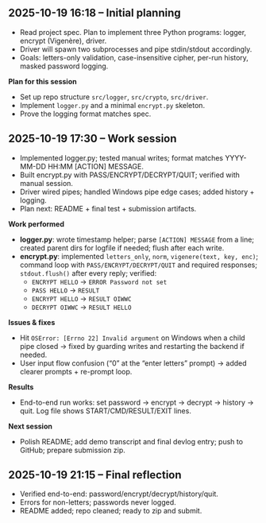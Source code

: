 ## 2025-10-19 16:18 – Initial planning
- Read project spec. Plan to implement three Python programs: logger, encrypt (Vigenère), driver.
- Driver will spawn two subprocesses and pipe stdin/stdout accordingly.
- Goals: letters-only validation, case-insensitive cipher, per-run history, masked password logging.

**Plan for this session**
- Set up repo structure `src/logger`, `src/crypto`, `src/driver`.
- Implement `logger.py` and a minimal `encrypt.py` skeleton.
- Prove the logging format matches spec.

## 2025-10-19 17:30 – Work session
- Implemented logger.py; tested manual writes; format matches YYYY-MM-DD HH:MM [ACTION] MESSAGE.
- Built encrypt.py with PASS/ENCRYPT/DECRYPT/QUIT; verified with manual session.
- Driver wired pipes; handled Windows pipe edge cases; added history + logging.
- Plan next: README + final test + submission artifacts.

**Work performed**
- **logger.py**: wrote timestamp helper; parse `[ACTION] MESSAGE` from a line; created parent dirs for logfile if needed; flush after each write.
- **encrypt.py**: implemented `letters_only`, `norm`, `vigenere(text, key, enc)`; command loop with `PASS/ENCRYPT/DECRYPT/QUIT` and required responses; `stdout.flush()` after every reply; verified:
  - `ENCRYPT HELLO` → `ERROR Password not set`
  - `PASS HELLO` → `RESULT`
  - `ENCRYPT HELLO` → `RESULT OIWWC`
  - `DECRYPT OIWWC` → `RESULT HELLO`

**Issues & fixes**
- Hit `OSError: [Errno 22] Invalid argument` on Windows when a child pipe closed → fixed by guarding writes and restarting the backend if needed.
- User input flow confusion (“0” at the “enter letters” prompt) → added clearer prompts + re-prompt loop.

**Results**
- End-to-end run works: set password → encrypt → decrypt → history → quit. Log file shows START/CMD/RESULT/EXIT lines.

**Next session**
- Polish README; add demo transcript and final devlog entry; push to GitHub; prepare submission zip.

## 2025-10-19 21:15 – Final reflection
- Verified end-to-end: password/encrypt/decrypt/history/quit.
- Errors for non-letters; passwords never logged.
- README added; repo cleaned; ready to zip and submit.
